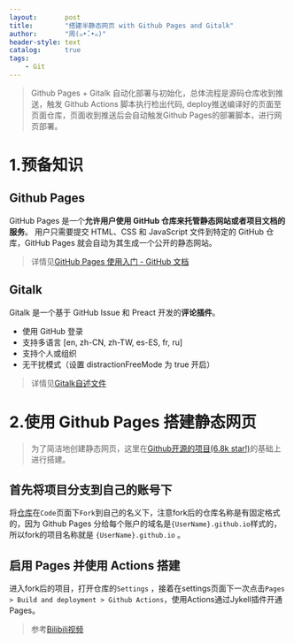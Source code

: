 ```yaml
---
layout:       post
title:        "搭建半静态网页 with Github Pages and Gitalk"
author:       "周(๑•̌.•๑)"
header-style: text
catalog:      true
tags:
    - Git
---
```


> Github Pages + Gitalk 自动化部署与初始化，总体流程是源码仓库收到推送，触发 Github Actions 脚本执行检出代码, deploy推送编译好的页面至页面仓库，页面收到推送后会自动触发Github Pages的部署脚本，进行网页部署。

# 1.预备知识

## Github Pages

GitHub Pages 是一个**允许用户使用 GitHub 仓库来托管静态网站或者项目文档的服务**。 用户只需要提交 HTML、CSS 和 JavaScript 文件到特定的 GitHub 仓库，GitHub Pages 就会自动为其生成一个公开的静态网站。

> 详情见[GitHub Pages 使用入门 - GitHub 文档](https://docs.github.com/zh/pages/getting-started-with-github-pages)

## Gitalk

Gitalk 是一个基于 GitHub Issue 和 Preact 开发的**评论插件**。
- 使用 GitHub 登录
- 支持多语言 [en, zh-CN, zh-TW, es-ES, fr, ru]
- 支持个人或组织
- 无干扰模式（设置 distractionFreeMode 为 true 开启）

> 详情见[Gitalk自述文件](https://github.com/gitalk/gitalk)

# 2.使用 Github Pages 搭建静态网页

> 为了简洁地创建静态网页，这里在[Github开源的项目(6.8k star!)](https://github.com/Huxpro/huxpro.github.io)的基础上进行搭建。

## 首先将项目分支到自己的账号下
将[仓库](https://github.com/Huxpro/huxpro.github.io)在`Code`页面下`Fork`到自己的名义下，注意fork后的仓库名称是有固定格式的，因为 Github Pages 分给每个账户的域名是`{UserName}.github.io`样式的，所以fork的项目名称就是 `{UserName}.github.io` 。

## 启用 Pages 并使用 Actions 搭建
进入fork后的项目，打开仓库的`Settings` ，接着在settings页面下一次点击`Pages > Build and deployment > Github Actions`，使用Actions通过Jykell插件开通Pages。

> 参考[Bilibili视频](https://www.bilibili.com/video/BV12H4y1N7Q4/?spm_id_from=333.337.search-card.all.click)